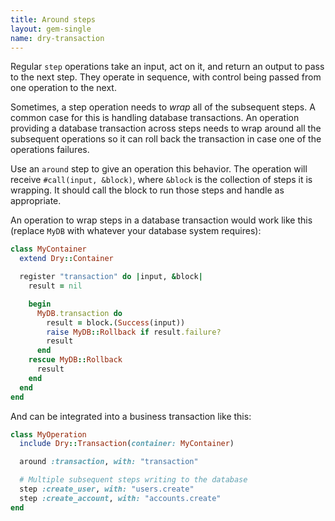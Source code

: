 ```yaml
---
title: Around steps
layout: gem-single
name: dry-transaction
---
```


Regular `step` operations take an input, act on it, and return an output to pass to the next step. They operate in sequence, with control being passed from one operation to the next.

Sometimes, a step operation needs to _wrap_ all of the subsequent steps. A common case for this is handling database transactions. An operation providing a database transaction across steps needs to wrap around all the subsequent operations so it can roll back the transaction in case one of the operations failures.

Use an `around` step to give an operation this behavior. The operation will receive `#call(input, &block)`, where `&block` is the collection of steps it is wrapping. It should call the block to run those steps and handle as appropriate.

An operation to wrap steps in a database transaction would work like this (replace `MyDB` with whatever your database system requires):

```ruby
class MyContainer
  extend Dry::Container

  register "transaction" do |input, &block|
    result = nil

    begin
      MyDB.transaction do
        result = block.(Success(input))
        raise MyDB::Rollback if result.failure?
        result
      end
    rescue MyDB::Rollback
      result
    end
  end
end
```

And can be integrated into a business transaction like this:

```ruby
class MyOperation
  include Dry::Transaction(container: MyContainer)

  around :transaction, with: "transaction"

  # Multiple subsequent steps writing to the database
  step :create_user, with: "users.create"
  step :create_account, with: "accounts.create"
end
```

